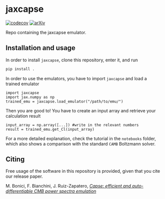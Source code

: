 # jaxcapse
[![codecov](https://codecov.io/gh/CosmologicalEmulators/jaxcapse/graph/badge.svg?token=D6VJ14G46U)](https://codecov.io/gh/CosmologicalEmulators/jaxcapse)
[![arXiv](https://img.shields.io/badge/arXiv-2307.14339-b31b1b.svg)](https://arxiv.org/abs/2307.14339)

Repo containing the jaxcapse emulator.

## Installation and usage

In order to install `jaxcapse`, clone this repository, enter it, and run

```bash
pip install .
```

In order to use the emulators, you have to import `jaxcapse` and load a trained emulator

```python3
import jaxcapse
import jax.numpy as np
trained_emu = jaxcapse.load_emulator("/path/to/emu/")
```
Then you are good to! You have to create an input array and retrieve your calculation result

```python3
input_array = np.array([...]) #write in the relevant numbers
result = trained_emu.get_Cl(input_array)
```

For a more detailed explanation, check the tutorial in the `notebooks` folder, which also shows a comparison with the standard `CAMB` Boltzmann solver.

## Citing

Free usage of the software in this repository is provided, given that you cite our release paper.

M. Bonici, F. Bianchini, J. Ruiz-Zapatero, [_Capse: efficient and auto-differentiable CMB power spectra emulation_](https://arxiv.org/abs/2307.14339)
